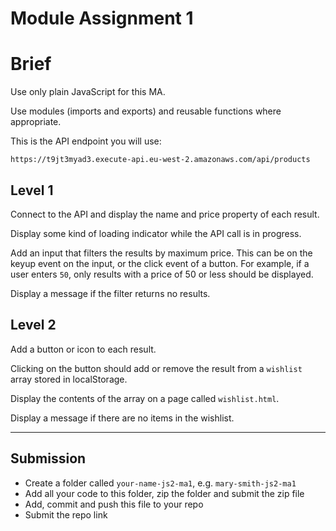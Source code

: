 # Module Assignment 1

# Brief

Use only plain JavaScript for this MA.

Use modules (imports and exports) and reusable functions where appropriate.

This is the API endpoint you will use:

```
https://t9jt3myad3.execute-api.eu-west-2.amazonaws.com/api/products
```

## Level 1

Connect to the API and display the name and price property of each result.

Display some kind of loading indicator while the API call is in progress.

Add an input that filters the results by maximum price. This can be on the keyup event on the input, or the click event of a button. For example, if a user enters `50`, only results with a price of 50 or less should be displayed.

Display a message if the filter returns no results.

## Level 2

Add a button or icon to each result.

Clicking on the button should add or remove the result from a `wishlist` array stored in localStorage.

Display the contents of the array on a page called `wishlist.html`.

Display a message if there are no items in the wishlist.

---

## Submission

-   Create a folder called `your-name-js2-ma1`, e.g. `mary-smith-js2-ma1`
-   Add all your code to this folder, zip the folder and submit the zip file
-   Add, commit and push this file to your repo
-   Submit the repo link
